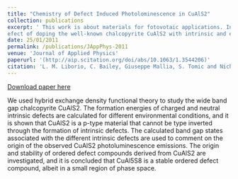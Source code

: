 ```yaml
---
title: "Chemistry of Defect Induced Photolominescence in CuAlS2"
collection: publications
excerpt: ' This work is about materials for fotovotaic applications. In this work we studied the
efect of doping the well-known chalcopyrite CuAlS2 with intrinsic and extrinsic defects.' 
date: 25/01/2011
permalink: /publications/JAppPhys-2011
venue: 'Journal of Applied Physics'
paperurl: '(http://aip.scitation.org/doi/abs/10.1063/1.3544206)'
citation: 'L. M. Liborio, C. Bailey, Giuseppe Mallia, S. Tomic and Nicholas Harrison. J. Appl. Phys., 109, 023519, (2011).'
---
```


[Download paper here](http://leandro-liborio.github.io/files/paper6.pdf)

We used hybrid exchange density functional theory to study the wide band gap chalcopyrite CuAlS2.
The formation energies of charged and neutral intrinsic defects are calculated for different
environmental conditions, and it is shown that CuAlS2 is a p-type material that cannot be type
inverted through the formation of intrinsic defects. The calculated band gap states associated with
the different intrinsic defects are used to comment on the origin of the observed CuAlS2
photoluminescence emissions. The origin and stability of ordered defect compounds derived from
CuAlS2 are investigated, and it is concluded that CuAl5S8 is a stable ordered defect compound,
albeit in a small region of phase space.
